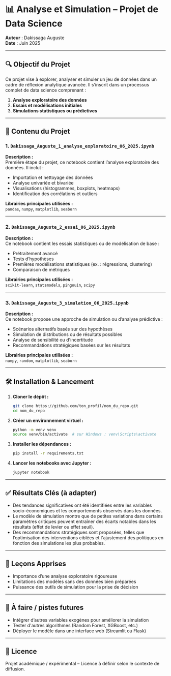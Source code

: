 # 📊 Analyse et Simulation – Projet de Data Science

**Auteur** : Dakissaga Auguste  
**Date** : Juin 2025

---

## 🔍 Objectif du Projet

Ce projet vise à explorer, analyser et simuler un jeu de données dans un cadre de réflexion analytique avancée. Il s’inscrit dans un processus complet de data science comprenant :

1. **Analyse exploratoire des données**  
2. **Essais et modélisations initiales**  
3. **Simulations statistiques ou prédictives**

---

## 📁 Contenu du Projet

### 1. `Dakissaga_Auguste_1_analyse_exploratoire_06_2025.ipynb`  
**Description :**  
Première étape du projet, ce notebook contient l’analyse exploratoire des données. Il inclut :

- Importation et nettoyage des données  
- Analyse univariée et bivariée  
- Visualisations (histogrammes, boxplots, heatmaps)  
- Identification des corrélations et outliers

**Librairies principales utilisées :**  
`pandas`, `numpy`, `matplotlib`, `seaborn`

---

### 2. `Dakissaga_Auguste_2_essai_06_2025.ipynb`  
**Description :**  
Ce notebook contient les essais statistiques ou de modélisation de base :

- Prétraitement avancé
- Tests d’hypothèses
- Premières modélisations statistiques (ex. : régressions, clustering)
- Comparaison de métriques

**Librairies principales utilisées :**  
`scikit-learn`, `statsmodels`, `pingouin`, `scipy`

---

### 3. `Dakissaga_Auguste_3_simulation_06_2025.ipynb`  
**Description :**  
Ce notebook propose une approche de simulation ou d’analyse prédictive :

- Scénarios alternatifs basés sur des hypothèses
- Simulation de distributions ou de résultats possibles
- Analyse de sensibilité ou d'incertitude
- Recommandations stratégiques basées sur les résultats

**Librairies principales utilisées :**  
`numpy`, `random`, `matplotlib`, `seaborn`

---

## 🛠️ Installation & Lancement

1. **Cloner le dépôt :**
   ```bash
   git clone https://github.com/ton_profil/nom_du_repo.git
   cd nom_du_repo
   ```

2. **Créer un environnement virtuel :**
   ```bash
   python -m venv venv
   source venv/bin/activate  # sur Windows : venv\Scripts\activate
   ```

3. **Installer les dépendances :**
   ```bash
   pip install -r requirements.txt
   ```

4. **Lancer les notebooks avec Jupyter :**
   ```bash
   jupyter notebook
   ```

---

## ✅ Résultats Clés (à adapter)

- Des tendances significatives ont été identifiées entre les variables socio-économiques et les comportements observés dans les données.
- Le modèle de simulation montre que de petites variations dans certains paramètres critiques peuvent entraîner des écarts notables dans les résultats (effet de levier ou effet seuil).
- Des recommandations stratégiques sont proposées, telles que l’optimisation des interventions ciblées et l'ajustement des politiques en fonction des simulations les plus probables.

---

## 🧠 Leçons Apprises

- Importance d’une analyse exploratoire rigoureuse
- Limitations des modèles sans des données bien préparées
- Puissance des outils de simulation pour la prise de décision

---

## 📌 À faire / pistes futures

- Intégrer d’autres variables exogènes pour améliorer la simulation
- Tester d'autres algorithmes (Random Forest, XGBoost, etc.)
- Déployer le modèle dans une interface web (Streamlit ou Flask)

---

## 📝 Licence

Projet académique / expérimental – Licence à définir selon le contexte de diffusion.

